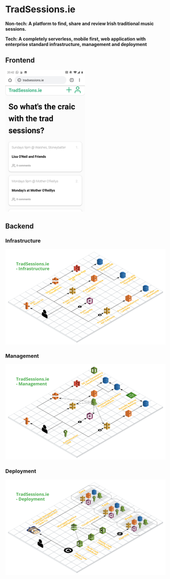 # TradSessions.ie

**Non-tech: A platform to find, share and review Irish traditional music sessions.**

**Tech: A completely serverless, mobile first, web application with enterprise standard infrastructure, management and deployment**

## Frontend

<img src="readme_images/TradSessions.ie - Home.jpg" width="250">

## Backend

### Infrastructure

![](readme_images/TradSessions.ie%20-%20Infrastructure.png)

### Management

![](readme_images/TradSessions.ie%20-%20Management.png)

### Deployment

![](readme_images/TradSessions.ie%20-%20Deployment.png)
